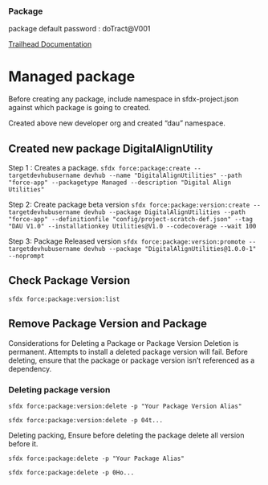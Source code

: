 ### Package

package default password : doTract@V001

[Trailhead Documentation](https://trailhead.salesforce.com/content/learn/modules/unlocked-packages-for-customers/build-your-first-unlocked-package)

# Managed package

Before creating any package, include namespace in sfdx-project.json against which package is going to created.

Created above new developer org and created “dau” namespace.

## Created new package DigitalAlignUtility

Step 1 : Creates a package.
`sfdx force:package:create --targetdevhubusername devhub --name "DigitalAlignUtilities" --path "force-app" --packagetype Managed --description "Digital Align Utilities"`

Step 2: Create package beta version
`sfdx force:package:version:create --targetdevhubusername devhub --package DigitalAlignUtilities --path "force-app" --definitionfile "config/project-scratch-def.json" --tag "DAU V1.0" --installationkey Utilities@V1.0 --codecoverage --wait 100`

Step 3: Package Released version
`sfdx force:package:version:promote --targetdevhubusername devhub --package "DigitalAlignUtilities@1.0.0-1" --noprompt`

## Check Package Version

`sfdx force:package:version:list`

## Remove Package Version and Package

Considerations for Deleting a Package or Package Version
Deletion is permanent.
Attempts to install a deleted package version will fail.
Before deleting, ensure that the package or package version isn’t referenced as a dependency.

### Deleting package version

`sfdx force:package:version:delete -p "Your Package Version Alias"`

`sfdx force:package:version:delete -p 04t...`

Deleting packing, Ensure before deleting the package delete all version before it.

`sfdx force:package:delete -p "Your Package Alias"`

`sfdx force:package:delete -p 0Ho...`
